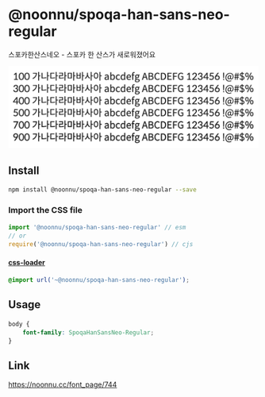 # @noonnu/spoqa-han-sans-neo-regular

스포카한산스네오 - 스포카 한 산스가 새로워졌어요

![example](./example.png)

## Install

```bash
npm install @noonnu/spoqa-han-sans-neo-regular --save
```

### Import the CSS file

```js
import '@noonnu/spoqa-han-sans-neo-regular' // esm
// or
require('@noonnu/spoqa-han-sans-neo-regular') // cjs
```

#### [css-loader](https://github.com/webpack-contrib/css-loader)

```css
@import url('~@noonnu/spoqa-han-sans-neo-regular');
```

## Usage

```css
body {
    font-family: SpoqaHanSansNeo-Regular;
}
```

## Link

https://noonnu.cc/font_page/744
